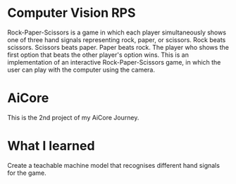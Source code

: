 # Computer Vision RPS
Rock-Paper-Scissors is a game in which each player simultaneously shows one of three hand signals representing rock, paper, or scissors.
Rock beats scissors. Scissors beats paper. Paper beats rock.
The player who shows the first option that beats the other player's option wins.
This is an implementation of an interactive Rock-Paper-Scissors game, in which the user can play with the computer using the camera.

# AiCore
This is the 2nd project of my AiCore Journey.

# What I learned
Create a teachable machine model that recognises different hand signals for the game.